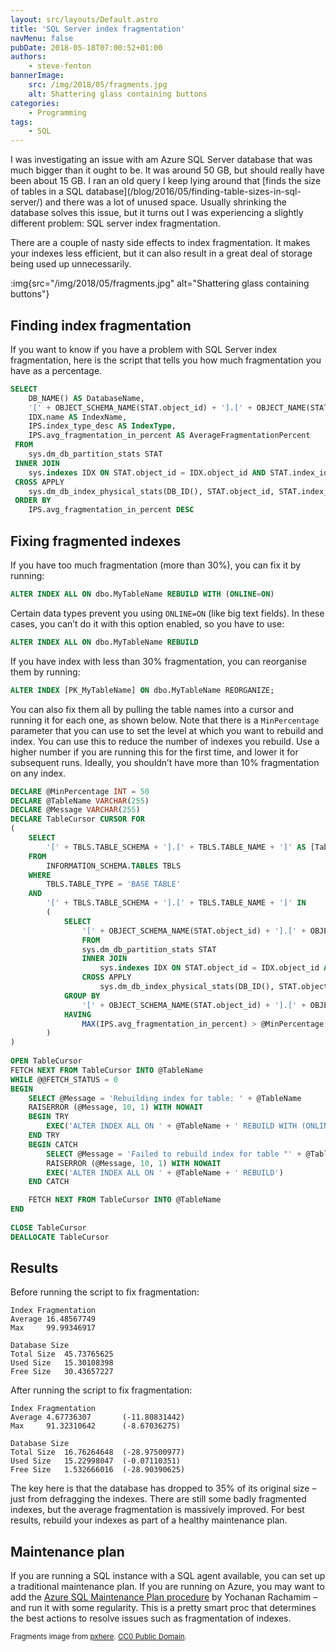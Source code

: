 ```yaml
---
layout: src/layouts/Default.astro
title: 'SQL Server index fragmentation'
navMenu: false
pubDate: 2018-05-18T07:00:52+01:00
authors:
    - steve-fenton
bannerImage:
    src: /img/2018/05/fragments.jpg
    alt: Shattering glass containing buttons
categories:
    - Programming
tags:
    - SQL
---
```


I was investigating an issue with am Azure SQL Server database that was much bigger than it ought to be. It was around 50 GB, but should really have been about 15 GB. I ran an old query I keep lying around that [finds the size of tables in a SQL database]\(/blog/2016/05/finding-table-sizes-in-sql-server/) and there was a lot of unused space. Usually shrinking the database solves this issue, but it turns out I was experiencing a slightly different problem: SQL server index fragmentation.

There are a couple of nasty side effects to index fragmentation. It makes your indexes less efficient, but it can also result in a great deal of storage being used up unnecessarily.

:img{src="/img/2018/05/fragments.jpg" alt="Shattering glass containing buttons"}

## Finding index fragmentation

If you want to know if you have a problem with SQL Server index fragmentation, here is the script that tells you how much fragmentation you have as a percentage.

```sql
SELECT
    DB_NAME() AS DatabaseName,
    '[' + OBJECT_SCHEMA_NAME(STAT.object_id) + '].[' + OBJECT_NAME(STAT.object_id) + ']' AS TableName,
    IDX.name AS IndexName,
    IPS.index_type_desc AS IndexType,
    IPS.avg_fragmentation_in_percent AS AverageFragmentationPercent
 FROM
    sys.dm_db_partition_stats STAT
 INNER JOIN
    sys.indexes IDX ON STAT.object_id = IDX.object_id AND STAT.index_id = IDX.index_id
 CROSS APPLY
    sys.dm_db_index_physical_stats(DB_ID(), STAT.object_id, STAT.index_id, NULL, 'LIMITED') IPS
 ORDER BY
    IPS.avg_fragmentation_in_percent DESC
```

## Fixing fragmented indexes

If you have too much fragmentation (more than 30%), you can fix it by running:

```sql
ALTER INDEX ALL ON dbo.MyTableName REBUILD WITH (ONLINE=ON)
```

Certain data types prevent you using `ONLINE=ON` (like big text fields). In these cases, you can’t do it with this option enabled, so you have to use:

```sql
ALTER INDEX ALL ON dbo.MyTableName REBUILD
```

If you have index with less than 30% fragmentation, you can reorganise them by running:

```sql
ALTER INDEX [PK_MyTableName] ON dbo.MyTableName REORGANIZE;
```

You can also fix them all by pulling the table names into a cursor and running it for each one, as shown below. Note that there is a `MinPercentage` parameter that you can use to set the level at which you want to rebuild and index. You can use this to reduce the number of indexes you rebuild. Use a higher number if you are running this for the first time, and lower it for subsequent runs. Ideally, you shouldn’t have more than 10% fragmentation on any index.

```sql
DECLARE @MinPercentage INT = 50
DECLARE @TableName VARCHAR(255)
DECLARE @Message VARCHAR(255)
DECLARE TableCursor CURSOR FOR
(
    SELECT
        '[' + TBLS.TABLE_SCHEMA + '].[' + TBLS.TABLE_NAME + ']' AS [TableName]
    FROM
        INFORMATION_SCHEMA.TABLES TBLS
    WHERE
        TBLS.TABLE_TYPE = 'BASE TABLE'
    AND
        '[' + TBLS.TABLE_SCHEMA + '].[' + TBLS.TABLE_NAME + ']' IN
        (
            SELECT
                '[' + OBJECT_SCHEMA_NAME(STAT.object_id) + '].[' + OBJECT_NAME(STAT.object_id) + ']' AS TableName
                FROM
                sys.dm_db_partition_stats STAT
                INNER JOIN
                    sys.indexes IDX ON STAT.object_id = IDX.object_id AND STAT.index_id = IDX.index_id
                CROSS APPLY
                    sys.dm_db_index_physical_stats(DB_ID(), STAT.object_id, STAT.index_id, NULL, 'LIMITED') IPS
            GROUP BY
                '[' + OBJECT_SCHEMA_NAME(STAT.object_id) + '].[' + OBJECT_NAME(STAT.object_id) + ']'
            HAVING
                MAX(IPS.avg_fragmentation_in_percent) > @MinPercentage
        )
)
 
OPEN TableCursor
FETCH NEXT FROM TableCursor INTO @TableName
WHILE @@FETCH_STATUS = 0
BEGIN
    SELECT @Message = 'Rebuilding index for table: ' + @TableName
    RAISERROR (@Message, 10, 1) WITH NOWAIT
    BEGIN TRY
        EXEC('ALTER INDEX ALL ON ' + @TableName + ' REBUILD WITH (ONLINE=ON)')
    END TRY
    BEGIN CATCH
        SELECT @Message = 'Failed to rebuild index for table "' + @TableName + '" - trying again without (ONLINE=ON).'
        RAISERROR (@Message, 10, 1) WITH NOWAIT
        EXEC('ALTER INDEX ALL ON ' + @TableName + ' REBUILD')
    END CATCH

    FETCH NEXT FROM TableCursor INTO @TableName
END
 
CLOSE TableCursor
DEALLOCATE TableCursor
```

## Results

Before running the script to fix fragmentation:

```
Index Fragmentation
Average 16.48567749
Max     99.99346917

Database Size
Total Size  45.73765625
Used Size   15.30108398
Free Size   30.43657227
```

After running the script to fix fragmentation:

```
Index Fragmentation
Average 4.67736307       (-11.80831442)
Max     91.32310642      (-8.67036275)

Database Size
Total Size  16.76264648  (-28.97500977)
Used Size   15.22998047  (-0.07110351)
Free Size   1.532666016  (-28.90390625)
```

The key here is that the database has dropped to 35% of its original size – just from defragging the indexes. There are still some badly fragmented indexes, but the average fragmentation is massively improved. For best results, rebuild your indexes as part of a healthy maintenance plan.

## Maintenance plan

If you are running a SQL instance with a SQL agent available, you can set up a traditional maintenance plan. If you are running on Azure, you may want to add the [Azure SQL Maintenance Plan procedure](https://raw.githubusercontent.com/yochananrachamim/AzureSQL/master/AzureSQLMaintenance.txt) by Yochanan Rachamim – and run it with some regularity. This is a pretty smart proc that determines the best actions to resolve issues such as fragmentation of indexes.

<small>Fragments image from [pxhere](https://pxhere.com/en/photo/760407). [CC0 Public Domain](https://creativecommons.org/publicdomain/zero/1.0/).</small>